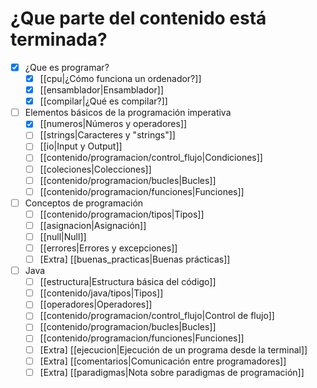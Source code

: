 # ¿Que parte del contenido está terminada?


- [x] ¿Que es programar?
	- [x] [[cpu|¿Cómo funciona un ordenador?]]
	- [x] [[ensamblador|Ensamblador]]
	- [x] [[compilar|¿Qué es compilar?]]
	
- [ ] Elementos básicos de la programación imperativa
	- [x] [[numeros|Números y operadores]]
	- [ ] [[strings|Caracteres y "strings"]]
	- [ ] [[io|Input y Output]]
	- [ ] [[contenido/programacion/control_flujo|Condiciones]]
	- [ ] [[coleciones|Colecciones]]
	- [ ] [[contenido/programacion/bucles|Bucles]]
	- [ ] [[contenido/programacion/funciones|Funciones]]

- [ ] Conceptos de programación
	- [ ] [[contenido/programacion/tipos|Tipos]]
	- [ ] [[asignacion|Asignación]]
	- [ ] [[null|Null]]
	- [ ] [[errores|Errores y excepciones]]
	- [ ] \[Extra\] [[buenas_practicas|Buenas prácticas]]

- [ ] Java
	- [ ] [[estructura|Estructura básica del código]]
	- [ ] [[contenido/java/tipos|Tipos]]
	- [ ] [[operadores|Operadores]]
	- [ ] [[contenido/programacion/control_flujo|Control de flujo]]
	- [ ] [[contenido/programacion/bucles|Bucles]]
	- [ ] [[contenido/programacion/funciones|Funciones]]
	- [ ] \[Extra\] [[ejecucion|Ejecución de un programa desde la terminal]]
	- [ ] \[Extra\] [[comentarios|Comunicación entre programadores]]
	- [ ] \[Extra\] [[paradigmas|Nota sobre paradigmas de programación]]